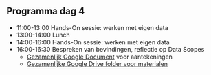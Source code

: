 ## Programma dag 4

+ 11:00-13:00 Hands-On sessie: werken met eigen data
+ 13:00-14:00 Lunch
+ 14:00-16:00 Hands-On sessie: werken met eigen data
+ 16:00-16:30 Bespreken van bevindingen, reflectie op Data Scopes
    + [Gezamenlijk Google Document](https://docs.google.com/document/d/1GR4o1FG6pmbyQaDH_ZzPQRUBGjZknBZSB_13TVE22Pw/edit#) voor aantekeningen
    + [Gezamenlijke Google Drive folder voor materialen](https://drive.google.com/drive/folders/1R8Rex2v0YwfWhW8omEp0esqBkdX_Ymhr)
